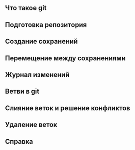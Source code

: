 ## Что такое git

## Подготовка репозитория

## Создание сохранений

## Перемещение между сохранениями

## Журнал изменений

## Ветви в git

## Слияние веток и решение конфликтов

## Удаление веток

## Справка